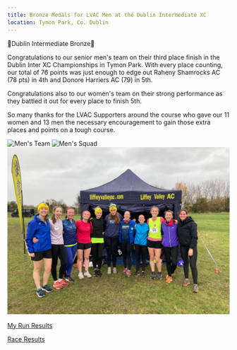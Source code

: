 ```yaml
---
title: Bronze Medals for LVAC Men at the Dublin Intermediate XC
location: Tymon Park, Co. Dublin
---
```


🥉Dublin Intermediate Bronze🥉

Congratulations to our senior men's team on their third place finish in the Dublin Inter XC Championships in Tymon Park. With every place counting, our total of 76 points was just enough to edge out Raheny Shamrocks AC (78 pts) in 4th and Donore Harriers AC (79) in 5th.

Congratulations also to our women's team on their strong performance as they battled it out for every place to finish 5th.

So many thanks for the LVAC Supporters around the course who gave our 11 women and 13 men the necessary encouragement to gain those extra places and points on a tough course.

<img src="/assets/images/races/2023/dublin-inter-xc/Men-Team.JPG" class="img-fluid" alt="Men's Team">

<img src="/assets/images/races/2023/dublin-inter-xc/Men-Squad.JPG" class="img-fluid" alt="Men's Squad">

<img src="/assets/images/races/2023/dublin-inter-xc/Women-Group.jpeg" class="img-fluid" alt="Women's Squad">

<a href="https://www.myrunresults.com/events/dublin_juvenile_xc_league_1_and_intermediate_xc_championships_2023/4913/results" target="_blank" rel="noopener noreferrer">My Run Results</a>

<a href="/races/2023-11-26-Dublin-Inter-XC/" target="_blank" rel="noopener noreferrer">Race Results</a>
